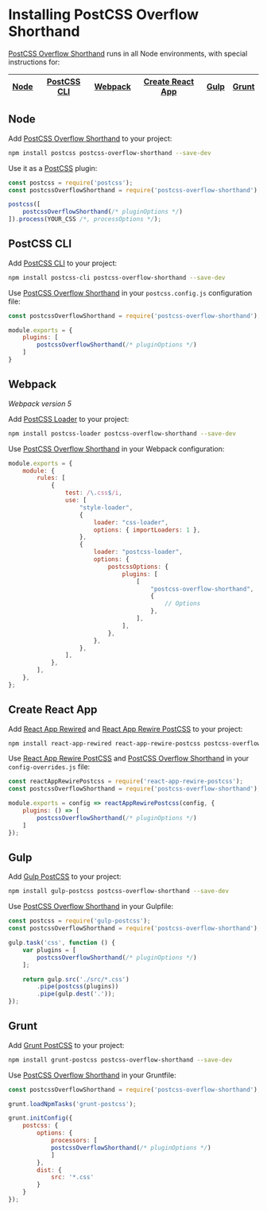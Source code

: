 # Installing PostCSS Overflow Shorthand

[PostCSS Overflow Shorthand] runs in all Node environments, with special instructions for:

| [Node](#node) | [PostCSS CLI](#postcss-cli) | [Webpack](#webpack) | [Create React App](#create-react-app) | [Gulp](#gulp) | [Grunt](#grunt) |
| --- | --- | --- | --- | --- | --- |

## Node

Add [PostCSS Overflow Shorthand] to your project:

```bash
npm install postcss postcss-overflow-shorthand --save-dev
```

Use it as a [PostCSS] plugin:

```js
const postcss = require('postcss');
const postcssOverflowShorthand = require('postcss-overflow-shorthand');

postcss([
	postcssOverflowShorthand(/* pluginOptions */)
]).process(YOUR_CSS /*, processOptions */);
```

## PostCSS CLI

Add [PostCSS CLI] to your project:

```bash
npm install postcss-cli postcss-overflow-shorthand --save-dev
```

Use [PostCSS Overflow Shorthand] in your `postcss.config.js` configuration file:

```js
const postcssOverflowShorthand = require('postcss-overflow-shorthand');

module.exports = {
	plugins: [
		postcssOverflowShorthand(/* pluginOptions */)
	]
}
```

## Webpack

_Webpack version 5_

Add [PostCSS Loader] to your project:

```bash
npm install postcss-loader postcss-overflow-shorthand --save-dev
```

Use [PostCSS Overflow Shorthand] in your Webpack configuration:

```js
module.exports = {
	module: {
		rules: [
			{
				test: /\.css$/i,
				use: [
					"style-loader",
					{
						loader: "css-loader",
						options: { importLoaders: 1 },
					},
					{
						loader: "postcss-loader",
						options: {
							postcssOptions: {
								plugins: [
									[
										"postcss-overflow-shorthand",
										{
											// Options
										},
									],
								],
							},
						},
					},
				],
			},
		],
	},
};
```

## Create React App

Add [React App Rewired] and [React App Rewire PostCSS] to your project:

```bash
npm install react-app-rewired react-app-rewire-postcss postcss-overflow-shorthand --save-dev
```

Use [React App Rewire PostCSS] and [PostCSS Overflow Shorthand] in your
`config-overrides.js` file:

```js
const reactAppRewirePostcss = require('react-app-rewire-postcss');
const postcssOverflowShorthand = require('postcss-overflow-shorthand');

module.exports = config => reactAppRewirePostcss(config, {
	plugins: () => [
		postcssOverflowShorthand(/* pluginOptions */)
	]
});
```

## Gulp

Add [Gulp PostCSS] to your project:

```bash
npm install gulp-postcss postcss-overflow-shorthand --save-dev
```

Use [PostCSS Overflow Shorthand] in your Gulpfile:

```js
const postcss = require('gulp-postcss');
const postcssOverflowShorthand = require('postcss-overflow-shorthand');

gulp.task('css', function () {
	var plugins = [
		postcssOverflowShorthand(/* pluginOptions */)
	];

	return gulp.src('./src/*.css')
		.pipe(postcss(plugins))
		.pipe(gulp.dest('.'));
});
```

## Grunt

Add [Grunt PostCSS] to your project:

```bash
npm install grunt-postcss postcss-overflow-shorthand --save-dev
```

Use [PostCSS Overflow Shorthand] in your Gruntfile:

```js
const postcssOverflowShorthand = require('postcss-overflow-shorthand');

grunt.loadNpmTasks('grunt-postcss');

grunt.initConfig({
	postcss: {
		options: {
			processors: [
			postcssOverflowShorthand(/* pluginOptions */)
			]
		},
		dist: {
			src: '*.css'
		}
	}
});
```

[Gulp PostCSS]: https://github.com/postcss/gulp-postcss
[Grunt PostCSS]: https://github.com/nDmitry/grunt-postcss
[PostCSS]: https://github.com/postcss/postcss
[PostCSS CLI]: https://github.com/postcss/postcss-cli
[PostCSS Loader]: https://github.com/postcss/postcss-loader
[PostCSS Overflow Shorthand]: https://github.com/csstools/postcss-plugins/tree/main/plugins/postcss-overflow-shorthand
[React App Rewire PostCSS]: https://github.com/csstools/react-app-rewire-postcss
[React App Rewired]: https://github.com/timarney/react-app-rewired
